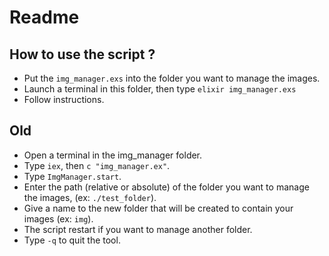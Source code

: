 # Readme

## How to use the script ?

- Put the `img_manager.exs` into the folder you want to manage the images.
- Launch a terminal in this folder, then type `elixir img_manager.exs`
- Follow instructions.

## Old
- Open a terminal in the img_manager folder.
- Type `iex`, then `c "img_manager.ex"`.
- Type `ImgManager.start`.
- Enter the path (relative or absolute) of the folder you want to manage the images, (ex: `./test_folder`).
- Give a name to the new folder that will be created to contain your images (ex: `img`).
- The script restart if you want to manage another folder.
- Type `-q` to quit the tool.